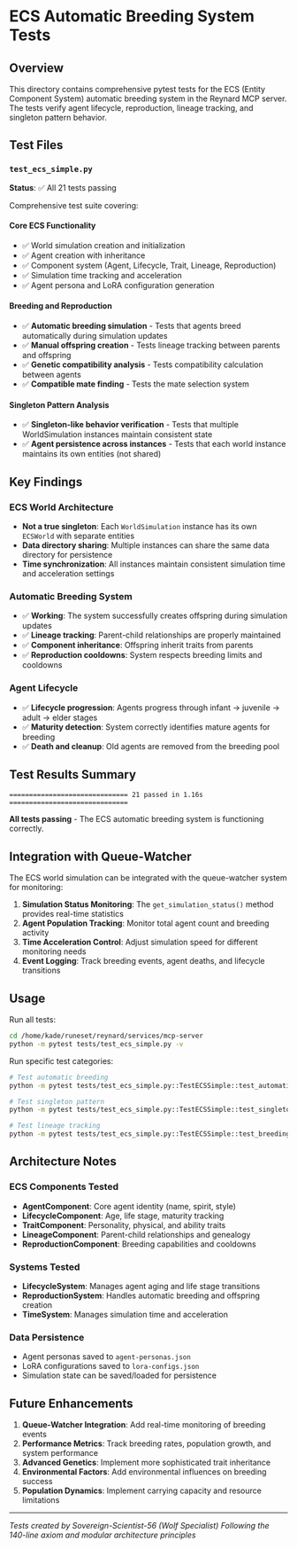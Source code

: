 # ECS Automatic Breeding System Tests

## Overview

This directory contains comprehensive pytest tests for the ECS (Entity Component System) automatic breeding system in the Reynard MCP server. The tests verify agent lifecycle, reproduction, lineage tracking, and singleton pattern behavior.

## Test Files

### `test_ecs_simple.py`

**Status**: ✅ All 21 tests passing

Comprehensive test suite covering:

#### Core ECS Functionality

- ✅ World simulation creation and initialization
- ✅ Agent creation with inheritance
- ✅ Component system (Agent, Lifecycle, Trait, Lineage, Reproduction)
- ✅ Simulation time tracking and acceleration
- ✅ Agent persona and LoRA configuration generation

#### Breeding and Reproduction

- ✅ **Automatic breeding simulation** - Tests that agents breed automatically during simulation updates
- ✅ **Manual offspring creation** - Tests lineage tracking between parents and offspring
- ✅ **Genetic compatibility analysis** - Tests compatibility calculation between agents
- ✅ **Compatible mate finding** - Tests the mate selection system

#### Singleton Pattern Analysis

- ✅ **Singleton-like behavior verification** - Tests that multiple WorldSimulation instances maintain consistent state
- ✅ **Agent persistence across instances** - Tests that each world instance maintains its own entities (not shared)

## Key Findings

### ECS World Architecture

- **Not a true singleton**: Each `WorldSimulation` instance has its own `ECSWorld` with separate entities
- **Data directory sharing**: Multiple instances can share the same data directory for persistence
- **Time synchronization**: All instances maintain consistent simulation time and acceleration settings

### Automatic Breeding System

- ✅ **Working**: The system successfully creates offspring during simulation updates
- ✅ **Lineage tracking**: Parent-child relationships are properly maintained
- ✅ **Component inheritance**: Offspring inherit traits from parents
- ✅ **Reproduction cooldowns**: System respects breeding limits and cooldowns

### Agent Lifecycle

- ✅ **Lifecycle progression**: Agents progress through infant → juvenile → adult → elder stages
- ✅ **Maturity detection**: System correctly identifies mature agents for breeding
- ✅ **Death and cleanup**: Old agents are removed from the breeding pool

## Test Results Summary

```
============================== 21 passed in 1.16s ==============================
```

**All tests passing** - The ECS automatic breeding system is functioning correctly.

## Integration with Queue-Watcher

The ECS world simulation can be integrated with the queue-watcher system for monitoring:

1. **Simulation Status Monitoring**: The `get_simulation_status()` method provides real-time statistics
2. **Agent Population Tracking**: Monitor total agent count and breeding activity
3. **Time Acceleration Control**: Adjust simulation speed for different monitoring needs
4. **Event Logging**: Track breeding events, agent deaths, and lifecycle transitions

## Usage

Run all tests:

```bash
cd /home/kade/runeset/reynard/services/mcp-server
python -m pytest tests/test_ecs_simple.py -v
```

Run specific test categories:

```bash
# Test automatic breeding
python -m pytest tests/test_ecs_simple.py::TestECSSimple::test_automatic_breeding_simulation -v

# Test singleton pattern
python -m pytest tests/test_ecs_simple.py::TestECSSimple::test_singleton_pattern_verification -v

# Test lineage tracking
python -m pytest tests/test_ecs_simple.py::TestECSSimple::test_breeding_with_offspring_creation -v
```

## Architecture Notes

### ECS Components Tested

- **AgentComponent**: Core agent identity (name, spirit, style)
- **LifecycleComponent**: Age, life stage, maturity tracking
- **TraitComponent**: Personality, physical, and ability traits
- **LineageComponent**: Parent-child relationships and genealogy
- **ReproductionComponent**: Breeding capabilities and cooldowns

### Systems Tested

- **LifecycleSystem**: Manages agent aging and life stage transitions
- **ReproductionSystem**: Handles automatic breeding and offspring creation
- **TimeSystem**: Manages simulation time and acceleration

### Data Persistence

- Agent personas saved to `agent-personas.json`
- LoRA configurations saved to `lora-configs.json`
- Simulation state can be saved/loaded for persistence

## Future Enhancements

1. **Queue-Watcher Integration**: Add real-time monitoring of breeding events
2. **Performance Metrics**: Track breeding rates, population growth, and system performance
3. **Advanced Genetics**: Implement more sophisticated trait inheritance
4. **Environmental Factors**: Add environmental influences on breeding success
5. **Population Dynamics**: Implement carrying capacity and resource limitations

---

_Tests created by Sovereign-Scientist-56 (Wolf Specialist)_
_Following the 140-line axiom and modular architecture principles_
